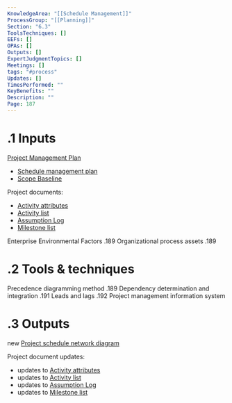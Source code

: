 ```yaml
---
KnowledgeArea: "[[Schedule Management]]"
ProcessGroup: "[[Planning]]"
Section: "6.3"
ToolsTechniques: []
EEFs: []
OPAs: []
Outputs: []
ExpertJudgmentTopics: []
Meetings: []
tags: "#process"
Updates: []
TimesPerformed: ""
KeyBenefits: ""
Description: ""
Page: 187
---
```

# .1 Inputs

[Project Management Plan](Project%20Management%20Plan.md)
* [Schedule management plan](Schedule%20management%20plan.md)
* [Scope Baseline](Scope%20Baseline.md)

Project documents:
* [Activity attributes](Activity%20attributes.md)
* [Activity list](Activity%20list.md)
* [Assumption Log](Assumption%20Log.md)
* [Milestone list](Milestone%20list.md)

Enterprise Environmental Factors .189
Organizational process assets .189

# .2 Tools & techniques
Precedence diagramming method .189
Dependency determination and integration .191
Leads and lags .192
Project management information system

# .3 Outputs
new [Project schedule network diagram](Project%20schedule%20network%20diagram.md)

Project document updates:
* updates to [Activity attributes](Activity%20attributes.md)
* updates to [Activity list](Activity%20list.md)
* updates to [Assumption Log](Assumption%20Log.md)
* updates to [Milestone list](Milestone%20list.md)



